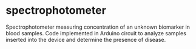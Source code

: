 # spectrophotometer
Spectrophotometer measuring concentration of an unknown biomarker in blood samples. Code implemented in Arduino circuit to analyze samples inserted into the device and determine the presence of disease.

